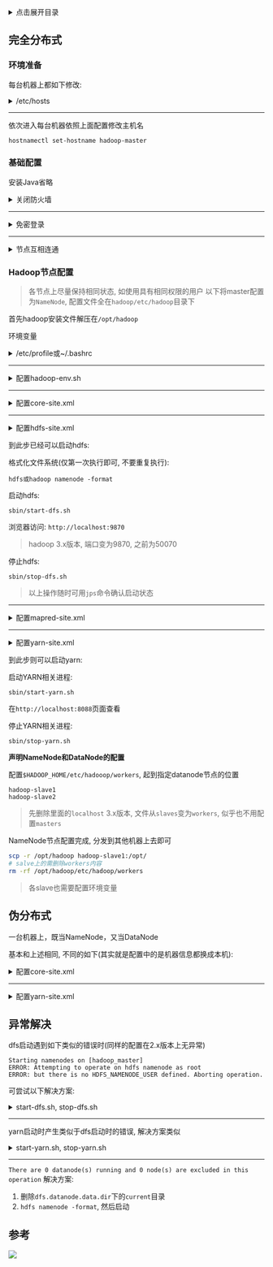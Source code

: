 <details>
<summary>点击展开目录</summary>
<!-- TOC -->

- [完全分布式](#完全分布式)
    - [环境准备](#环境准备)
    - [基础配置](#基础配置)
    - [Hadoop节点配置](#hadoop节点配置)
- [伪分布式](#伪分布式)
- [异常解决](#异常解决)
- [参考](#参考)

<!-- /TOC -->
</details>

## 完全分布式

### 环境准备

每台机器上都如下修改:
<details>
<summary>/etc/hosts</summary>

```
192.168.1.1 hadoop-master
192.168.1.2 hadoop-slave1
192.168.1.3 hadoop-slave2
```
> 也可以修改好一个后使用工具分发
</details>


***
依次进入每台机器依照上面配置修改主机名
```bash
hostnamectl set-hostname hadoop-master
```

### 基础配置

安装Java省略

<details>
<summary>关闭防火墙</summary>

```bash
systemctl status firewalld.service
systemctl stop firewalld.service
systemctl disable firewalld.service
```
</details>

***
<details>
<summary>免密登录</summary>

```bash
ssh-keygen -t rsa
cat ~/.ssh/id_rsa.pub >> ~/.ssh/authorized_keys
chmod 600 ~/.ssh/authorized_keys
ssh localhost
```
</details>

***
<details>
<summary>节点互相连通</summary>

```bash
# salve上操作, 信任master的访问
scp root@hadoop-master:/root/.ssh/id_rsa.pub ./
cat ./id_rsa.pub >> ~/.ssh/authorized_keys
rm -rf ./id_rsa.pub
ssh hadoop-slave1 # 在master上执行验证

# master上操作, 信任slave的访问
scp root@hadoop-slave1:/root/.ssh/id_rsa.pub ./
cat ./id_rsa.pub >> ~/.ssh/authorized_keys
rm -rf ./id_rsa.pub
ssh hadoop-master # 在slave上执行验证
```
</details>

### Hadoop节点配置

> 各节点上尽量保持相同状态, 如使用具有相同权限的用户
> 以下将master配置为`NameNode`, 配置文件全在`hadoop/etc/hadoop`目录下

首先hadoop安装文件解压在`/opt/hadoop`

环境变量
<details>
<summary>/etc/profile或~/.bashrc</summary>

```bash
export HADOOP_HOME=/opt/hadoop
export PATH=$PATH:$HADOOP_HOME/bin
```
> 为了方便管理, 可以将上述内容加入`~/.path`中后
> 执行`echo 'source ~/.path' >> ~/.bashrc`
</details>

***
<details>
<summary>配置hadoop-env.sh</summary>

```bash
export JAVA_HOME=/opt/java
export HADOOP_HOME=/opt/hadoop
```
</details>

***
<details>
<summary>配置core-site.xml</summary>

```xml
<property>
    <name>fs.defaultFS</name>
    <value>hdfs://hadoop-master:8020</value>
</property>
<property>
    <name>hadoop.tmp.dir</name>
    <value>file:/tmp/data/hadoop/tmp</value>
</property>
```
> 目录默认为`/tmp/{$user}`
> 配置时, 随手创建好目录
</details>

***
<details>
<summary>配置hdfs-site.xml</summary>

```xml
<property>
    <name>dfs.replication</name>
    <value>3</value>
</property>
<property>
    <name>dfs.namenode.name.dir</name>
    <value>file:/tmp/data/hadoop/dfs/name</value>
</property>
<property>
    <name>dfs.datanode.data.dir</name>
    <value>file:/tmp/data/hadoop/dfs/data</value>
</property>
```
</details>

到此步已经可以启动hdfs:

格式化文件系统(仅第一次执行即可, 不要重复执行):

`hdfs或hadoop namenode -format`

启动hdfs:

`sbin/start-dfs.sh`

浏览器访问: `http://localhost:9870`
> hadoop 3.x版本, 端口变为9870, 之前为50070

停止hdfs:

`sbin/stop-dfs.sh`

> 以上操作随时可用`jps`命令确认启动状态

***
<details>
<summary>配置mapred-site.xml</summary>

```xml
<property>
    <name>mapreduce.framework.name</name>
    <value>yarn</value>
</property>
<property>
    <name>mapred.job.tracker</name>
    <value>http://hadoop-master:8021</value>
</property>
```
> `mapred.job.tracker`默认不写则是local, 伪集群下可不用配置
</details>

***
<details>
<summary>配置yarn-site.xml</summary>

```xml
<property>
    <name>yarn.nodemanager.aux-services</name>
    <value>mapreduce_shuffle</value>
</property>
<property>
    <name>yarn.resourcemanager.hostname</name>
    <value>hadoop-master</value>
</property>
```
</details>

到此步则可以启动yarn:

启动YARN相关进程:

`sbin/start-yarn.sh`

在`http://localhost:8088`页面查看

停止YARN相关进程:

`sbin/stop-yarn.sh`

**声明NameNode和DataNode的配置**

配置`$HADOOP_HOME/etc/hadooop/workers`, 起到指定datanode节点的位置

```
hadoop-slave1
hadoop-slave2
```

> 先删除里面的`localhost`
> 3.x版本, 文件从`slaves`变为`workers`, 似乎也不用配置`masters`

NameNode节点配置完成, 分发到其他机器上去即可

```bash
scp -r /opt/hadoop hadoop-slave1:/opt/
# salve上的需删除workers内容
rm -rf /opt/hadoop/etc/hadoop/workers
```
> 各slave也需要配置环境变量

## 伪分布式

一台机器上，既当NameNode，又当DataNode

基本和上述相同, 不同的如下(其实就是配置中的是机器信息都换成本机):

<details>
<summary>配置core-site.xml</summary>

```xml
<property>
    <name>fs.defaultFS</name>
    <value>hdfs://localhost:8020</value>
</property>
<property>
    <name>hadoop.tmp.dir</name>
    <value>file:/tmp/hadoop/tmp</value>
</property>
> 如果是对外提供服务, 上述的`localhost`是不行的, 建议写成ip
```
</details>

***
<details>
<summary>配置yarn-site.xml</summary>

```xml
<property>
    <name>yarn.nodemanager.aux-services</name>
    <value>mapreduce_shuffle</value>
</property>
```
</details>

## 异常解决

dfs启动遇到如下类似的错误时(同样的配置在2.x版本上无异常)
```log
Starting namenodes on [hadoop_master]
ERROR: Attempting to operate on hdfs namenode as root
ERROR: but there is no HDFS_NAMENODE_USER defined. Aborting operation.
```
可尝试以下解决方案:

<details>
<summary>start-dfs.sh, stop-dfs.sh</summary>

```conf
HDFS_NAMENODE_USER=root
HDFS_DATANODE_USER=root
HDFS_SECONDARYNAMENODE_USER=root
HDFS_DATANODE_SECURE_USER=hdfs
```
</details>

***
yarn启动时产生类似于dfs启动时的错误, 解决方案类似
<details>
<summary>start-yarn.sh, stop-yarn.sh</summary>

```conf
YARN_RESOURCEMANAGER_USER=root
HADOOP_SECURE_DN_USER=yarn
YARN_NODEMANAGER_USER=root
```
</details>

***
`There are 0 datanode(s) running and 0 node(s) are excluded in this operation`
解决方案:

1. 删除`dfs.datanode.data.dir`下的`current`目录
2. `hdfs namenode -format`, 然后启动

## 参考

[![](https://static.segmentfault.com/v-5b1df2a7/global/img/creativecommons-cc.svg)](https://creativecommons.org/licenses/by-nc-nd/4.0/)
